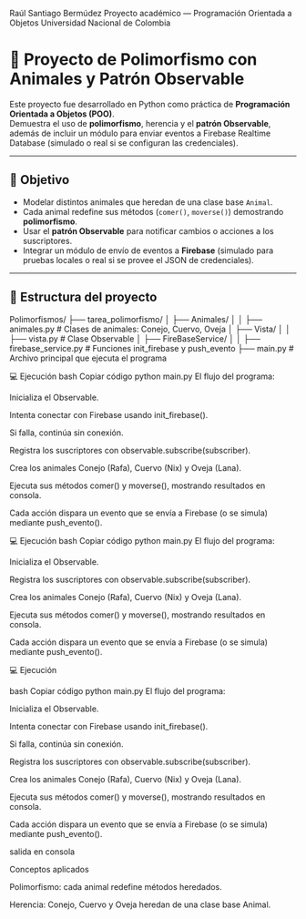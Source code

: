 Raúl Santiago Bermúdez
Proyecto académico — Programación Orientada a Objetos
Universidad Nacional de Colombia

# 🐾 Proyecto de Polimorfismo con Animales y Patrón Observable

Este proyecto fue desarrollado en Python como práctica de **Programación Orientada a Objetos (POO)**.  
Demuestra el uso de **polimorfismo**, herencia y el **patrón Observable**, además de incluir un módulo para enviar eventos a Firebase Realtime Database (simulado o real si se configuran las credenciales).

---

## 🧠 Objetivo

- Modelar distintos animales que heredan de una clase base `Animal`.
- Cada animal redefine sus métodos (`comer()`, `moverse()`) demostrando **polimorfismo**.
- Usar el **patrón Observable** para notificar cambios o acciones a los suscriptores.
- Integrar un módulo de envío de eventos a **Firebase** (simulado para pruebas locales o real si se provee el JSON de credenciales).

---

## 📂 Estructura del proyecto
Polimorfismos/
├── tarea_polimorfismo/
│ ├── Animales/
│ │ ├── animales.py # Clases de animales: Conejo, Cuervo, Oveja
│ ├── Vista/
│ │ ├── vista.py # Clase Observable
│ ├── FireBaseService/
│ │ ├── firebase_service.py # Funciones init_firebase y push_evento
├── main.py # Archivo principal que ejecuta el programa


💻 Ejecución
bash
Copiar código
python main.py
El flujo del programa:

Inicializa el Observable.

Intenta conectar con Firebase usando init_firebase().

Si falla, continúa sin conexión.

Registra los suscriptores con observable.subscribe(subscriber).

Crea los animales Conejo (Rafa), Cuervo (Nix) y Oveja (Lana).

Ejecuta sus métodos comer() y moverse(), mostrando resultados en consola.

Cada acción dispara un evento que se envía a Firebase (o se simula) mediante push_evento().


💻 Ejecución
bash
Copiar código
python main.py
El flujo del programa:

Inicializa el Observable.


Registra los suscriptores con observable.subscribe(subscriber).

Crea los animales Conejo (Rafa), Cuervo (Nix) y Oveja (Lana).

Ejecuta sus métodos comer() y moverse(), mostrando resultados en consola.

Cada acción dispara un evento que se envía a Firebase (o se simula) mediante push_evento().


💻 Ejecución


bash
Copiar código
python main.py
El flujo del programa:

Inicializa el Observable.

Intenta conectar con Firebase usando init_firebase().

Si falla, continúa sin conexión.

Registra los suscriptores con observable.subscribe(subscriber).

Crea los animales Conejo (Rafa), Cuervo (Nix) y Oveja (Lana).

Ejecuta sus métodos comer() y moverse(), mostrando resultados en consola.

Cada acción dispara un evento que se envía a Firebase (o se simula) mediante push_evento().


salida en consola























Conceptos aplicados

Polimorfismo: cada animal redefine métodos heredados.

Herencia: Conejo, Cuervo y Oveja heredan de una clase base Animal.
